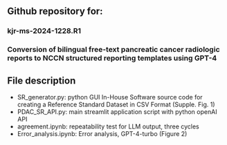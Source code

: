## Github repository for:
### kjr-ms-2024-1228.R1  
### Conversion of bilingual free-text pancreatic cancer radiologic reports to NCCN structured reporting templates using GPT-4  

## File description  
 - SR_generator.py: python GUI In-House Software source code for creating a Reference Standard Dataset in CSV Format (Supple. Fig. 1)  
 - PDAC_SR_API.py: main streamlit application script with python openAI API  
 - agreement.ipynb: repeatability test for LLM output, three cycles  
 - Error_analysis.ipynb: Error analysis, GPT-4-turbo (Figure 2)  

